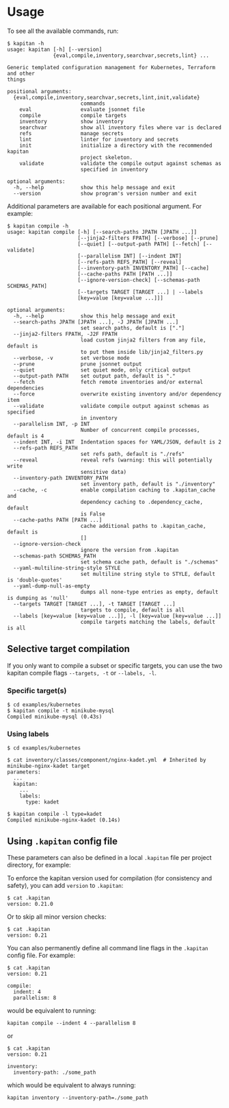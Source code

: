 # Usage

To see all the available commands, run:

```shell
$ kapitan -h
usage: kapitan [-h] [--version]
               {eval,compile,inventory,searchvar,secrets,lint} ...

Generic templated configuration management for Kubernetes, Terraform and other
things

positional arguments:
  {eval,compile,inventory,searchvar,secrets,lint,init,validate}
                        commands
    eval                evaluate jsonnet file
    compile             compile targets
    inventory           show inventory
    searchvar           show all inventory files where var is declared
    refs                manage secrets
    lint                linter for inventory and secrets
    init                initialize a directory with the recommended kapitan
                        project skeleton.
    validate            validate the compile output against schemas as
                        specified in inventory

optional arguments:
  -h, --help            show this help message and exit
  --version             show program's version number and exit

```

Additional parameters are available for each positional argument. For example:

```shell
$ kapitan compile -h
usage: kapitan compile [-h] [--search-paths JPATH [JPATH ...]]
                       [--jinja2-filters FPATH] [--verbose] [--prune]
                       [--quiet] [--output-path PATH] [--fetch] [--validate]
                       [--parallelism INT] [--indent INT]
                       [--refs-path REFS_PATH] [--reveal]
                       [--inventory-path INVENTORY_PATH] [--cache]
                       [--cache-paths PATH [PATH ...]]
                       [--ignore-version-check] [--schemas-path SCHEMAS_PATH]
                       [--targets TARGET [TARGET ...] | --labels
                       [key=value [key=value ...]]]

optional arguments:
  -h, --help            show this help message and exit
  --search-paths JPATH [JPATH ...], -J JPATH [JPATH ...]
                        set search paths, default is ["."]
  --jinja2-filters FPATH, -J2F FPATH
                        load custom jinja2 filters from any file, default is
                        to put them inside lib/jinja2_filters.py
  --verbose, -v         set verbose mode
  --prune               prune jsonnet output
  --quiet               set quiet mode, only critical output
  --output-path PATH    set output path, default is "."
  --fetch               fetch remote inventories and/or external dependencies
  --force               overwrite existing inventory and/or dependency item
  --validate            validate compile output against schemas as specified
                        in inventory
  --parallelism INT, -p INT
                        Number of concurrent compile processes, default is 4
  --indent INT, -i INT  Indentation spaces for YAML/JSON, default is 2
  --refs-path REFS_PATH
                        set refs path, default is "./refs"
  --reveal              reveal refs (warning: this will potentially write
                        sensitive data)
  --inventory-path INVENTORY_PATH
                        set inventory path, default is "./inventory"
  --cache, -c           enable compilation caching to .kapitan_cache and
                        dependency caching to .dependency_cache, default
                        is False
  --cache-paths PATH [PATH ...]
                        cache additional paths to .kapitan_cache, default is
                        []
  --ignore-version-check
                        ignore the version from .kapitan
  --schemas-path SCHEMAS_PATH
                        set schema cache path, default is "./schemas"
  --yaml-multiline-string-style STYLE
                        set multiline string style to STYLE, default is 'double-quotes'
  --yaml-dump-null-as-empty
                        dumps all none-type entries as empty, default is dumping as 'null'
  --targets TARGET [TARGET ...], -t TARGET [TARGET ...]
                        targets to compile, default is all
  --labels [key=value [key=value ...]], -l [key=value [key=value ...]]
                        compile targets matching the labels, default is all
```

## Selective target compilation

If you only want to compile a subset or specific targets, you can use the two kapitan compile flags `--targets, -t` or `--labels, -l`.

### Specific target(s)

```shell
$ cd examples/kubernetes
$ kapitan compile -t minikube-mysql
Compiled minikube-mysql (0.43s)
```

### Using labels

```shell
$ cd examples/kubernetes

$ cat inventory/classes/component/nginx-kadet.yml  # Inherited by minikube-nginx-kadet target
parameters:
  ...
  kapitan:
    ...
    labels:
      type: kadet

$ kapitan compile -l type=kadet
Compiled minikube-nginx-kadet (0.14s)
```

## Using `.kapitan` config file

These parameters can also be defined in a local `.kapitan` file per project directory, for example:

To enforce the kapitan version used for compilation (for consistency and safety), you can add `version` to `.kapitan`:

```shell
$ cat .kapitan
version: 0.21.0
```

Or to skip all minor version checks:

```shell
$ cat .kapitan
version: 0.21
```

You can also permanently define all command line flags in the `.kapitan` config file. For example:

```shell
$ cat .kapitan
version: 0.21

compile:
  indent: 4
  parallelism: 8
```

would be equivalent to running:

```shell
kapitan compile --indent 4 --parallelism 8
```

or

```shell
$ cat .kapitan
version: 0.21

inventory:
  inventory-path: ./some_path
```

which would be equivalent to always running:

```shell
kapitan inventory --inventory-path=./some_path
```
